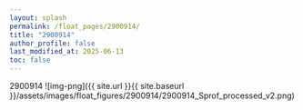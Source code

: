 ```yaml
---
layout: splash
permalink: /float_pages/2900914/
title: "2900914"
author_profile: false
last_modified_at: 2025-06-13
toc: false
---
```

 
2900914
![img-png]({{ site.url }}{{ site.baseurl }}/assets/images/float_figures/2900914/2900914_Sprof_processed_v2.png)